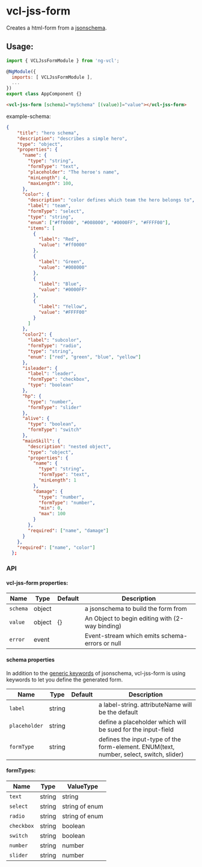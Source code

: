 # vcl-jss-form

Creates a html-form from a [jsonschema](http://jsonschema.net/).

## Usage:

```javascript
import { VCLJssFormModule } from 'ng-vcl';

@NgModule({
  imports: [ VCLJssFormModule ],
  ...
})
export class AppComponent {}
```

```html
<vcl-jss-form [schema]="mySchema" [(value)]="value"></vcl-jss-form>
```

example-schema:

```json
{
    "title": "hero schema",
    "description": "describes a simple hero",
    "type": "object",
    "properties": {
      "name": {
        "type": "string",
        "formType": "text",
        "placeholder": "The heroe's name",
        "minLength": 4,
        "maxLength": 100,
      },
      "color": {
        "description": "color defines which team the hero belongs to",
        "label": "team",
        "formType": "select",
        "type": "string",
        "enum": ["#ff0000", "#008000", "#0000FF", "#FFFF00"],
        "items": [
          {
            "label": "Red",
            "value": "#ff0000"
          },
          {
            "label": "Green",
            "value": "#008000"
          },
          {
            "label": "Blue",
            "value": "#0000FF"
          },
          {
            "label": "Yellow",
            "value": "#FFFF00"
          }
        ]
      },
      "color2": {
        "label": "subcolor",
        "formType": "radio",
        "type": "string",
        "enum": ["red", "green", "blue", "yellow"]
      },
      "isleader": {
        "label": "leader",
        "formType": "checkbox",
        "type": "boolean"
      },
      "hp": {
        "type": "number",
        "formType": "slider"
      },
      "alive": {
        "type": "boolean",
        "formType": "switch"
      },
      "mainSkill": {
        "description": "nested object",
        "type": "object",
        "properties": {
          "name": {
            "type": "string",
            "formType": "text",
            "minLength": 1
          },
          "damage": {
            "type": "number",
            "formType": "number",
            "min": 0,
            "max": 100
          }
        },
        "required": ["name", "damage"]
      }
    },
    "required": ["name", "color"]
  };
```

### API

#### vcl-jss-form properties:

Name     | Type   | Default | Description
-------- | ------ | ------- | -----------------------------------------------
`schema` | object |         | a jsonschema to build the form from
`value`  | object | {}      | An Object to begin editing with (2-way binding)
`error`  | event  |         | Event-stream which emits schema-errors or null

#### schema properties

In addition to the [generic keywords](https://spacetelescope.github.io/understanding-json-schema/reference/generic.html) of jsonschema, vcl-jss-form is using keywords to let you define the generated form.

Name          | Type   | Default | Description
------------- | ------ | ------- | --------------------------------------------------------------------------------------
`label`       | string |         | a label-string. attributeName will be the default
`placeholder` | string |         | define a placeholder which will be sued for the input-field
`formType`    | string |         | defines the input-type of the form-element. ENUM(text, number, select, switch, slider)

#### formTypes:

Name       | Type   | ValueType
---------- | ------ | --------------
`text`     | string | string
`select`   | string | string of enum
`radio`    | string | string of enum
`checkbox` | string | boolean
`switch`   | string | boolean
`number`   | string | number
`slider`   | string | number
